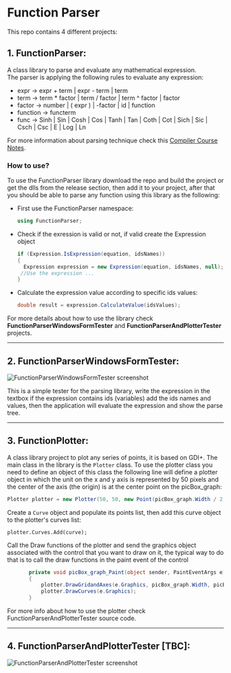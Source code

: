 # Function Parser
This repo contains 4 different projects: 
## 1. FunctionParser:
A class library to parse and evaluate any mathematical expression.  
The parser is applying the following rules to evaluate any expression:
- expr     → expr + term | expr - term | term
- term     → term * factor | term / factor | term ^ factor | factor
- factor   → number | ( expr )  | -factor | id | function
- function → functerm
- func     → Sinh | Sin | Cosh | Cos | Tanh | Tan | Coth | Cot | Sich | Sic | Csch | Csc | E | Log | Ln

For more information about parsing technique check this [Compiler Course Notes](https://cs.nyu.edu/~gottlieb/courses/2000s/2006-07-fall/compilers/class-notes.html). 
### How to use? 
To use the FunctionParser library download the repo and build the project or get the dlls from the release section, then add it to your project, after that you should be able to parse any function using this library as the following:
* First use the FunctionParser namespace:
   ```cs
   using FunctionParser;
   ```
* Check if the exression is valid or not, if valid create the Expression object
   ```cs
   if (Expression.IsExpression(equation, idsNames))
   {
     Expression expression = new Expression(equation, idsNames, null);
    //Use the expression ...
   }
   ```
 * Calculate the expression value according to specific ids values:
   ```cs
   double result = expression.CalculateValue(idsValues);
   ```
 For more details about how to use the library check **FunctionParserWindowsFormTester** and **FunctionParserAndPlotterTester** projects.
 
 ---
 ## 2. FunctionParserWindowsFormTester:
 ![FunctionParserWindowsFormTester screenshot](https://github.com/Dandarawy/FunctionParser/blob/master/docs/images/example_1.png)

This is a simple tester for the parsing library, write the expression in the textbox if the expression contains ids (variables) add the ids names and values, then the application will evaluate the expression and show the parse tree.

 ---
 ## 3. FunctionPlotter:
 
 A class library project to plot any series of points, it is based on GDI+.
 The main class in the library is the ```Plotter``` class.
 To use the plotter class you need to define an object of this class the following line will define a plotter object in which the unit on the x and y axis is represented by 50 pixels and the center of the axis (the origin) is at the center point on the picBox_graph:
```cs
Plotter plotter = new Plotter(50, 50, new Point(picBox_graph.Width / 2, picBox_graph.Height / 2));
```
 Create a ```Curve``` object and populate its points list, then add this curve object to the plotter's curves list:
 ```
 plotter.Curves.Add(curve);
 ```
 
 Call the Draw functions of the plotter and send the graphics object associated with the control that you want to draw on it, the typical way to do that is to call the draw functions in the paint event of the control
 ```cs
        private void picBox_graph_Paint(object sender, PaintEventArgs e)
        {
            plotter.DrawGridandAxes(e.Graphics, picBox_graph.Width, picBox_graph.Height);
            plotter.DrawCurves(e.Graphics);
        }
 ```
 For more info about how to use the plotter check FunctionParserAndPlotterTester source code.
 
 ---
 ## 4. FunctionParserAndPlotterTester [TBC]:
 ![FunctionParserAndPlotterTester screenshot](https://github.com/Dandarawy/FunctionParser/blob/master/docs/images/record.gif)
